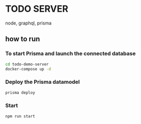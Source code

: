 # TODO SERVER

node, graphql, prisma

## how to run

### To start Prisma and launch the connected database

```bash
cd todo-demo-server
docker-compose up -d
```

### Deploy the Prisma datamodel

```bash
prisma deploy
```

### Start

```bash
npm run start
```
